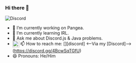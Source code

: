 ### Hi there 👋
![Discord](https://img.shields.io/discord/779803483208810506?color=7289DA&label=My%20Discord%20Server&logo=Discord&style=plastic)

- 🔭 I’m currently working on Pangea.
- 🌱 I’m currently learning IRL.
- 💬 Ask me about Discord.js & Java problems.
- 📫 How to reach me: [<img align="left" alt="Discord" width="22px" src="https://cdn.jsdelivr.net/npm/simple-icons@v3/icons/discord.svg"/>][discord] <--Via my [Discord]-->(https://discord.gg/4BcwSqTGfU)
- 😄 Pronouns: He/Him
